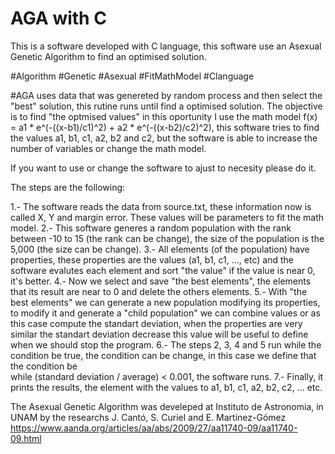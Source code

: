 # AGA with C
This is a software developed with C language, this software use an Asexual Genetic Algorithm to find an optimised solution.

#Algorithm #Genetic #Asexual #FitMathModel #Clanguage

#AGA uses data that was genereted by random process and then select the "best" solution, this rutine runs until find a optimised solution.
The objective is to find "the optmised values" in this oportunity I use the math model f(x) = a1 * e^(-((x-b1)/c1)^2) + a2 * e^(-((x-b2)/c2)^2),
this software tries to find the values a1, b1, c1, a2, b2 and c2, but the software is able to increase the number of variables or change the math model.

If you want to use or change the software to ajust to necesity please do it.

The steps are the following:

1.- The software reads the data from source.txt, these information now is called X, Y and margin error. These values will be parameters to fit the math model.
2.- This software generes a random population with the rank between -10 to 15 (the rank can be change), the size of the population is the 5,000
(the size can be change).
3.- All elements (of the population) have properties, these properties are the values (a1, b1, c1, ..., etc) and the software evalutes each element and sort
"the value" if the value is near 0, it's better.
4.- Now we select and save "the best elements", the elements that its result are near to 0 and delete the others elements.
5.- With "the best elements" we can generate a new population modifying its properties, to modify it and generate a "child population" we can combine values or
as this case compute the standart deviation, when the properties are very similar the standart deviation decrease this value will be useful to define when we should
stop the program.
6.- The steps 2, 3, 4 and 5 run while the condition be true, the condition can be change, in this case we define that the condition be  
while (standard deviation / average) < 0.001, the software runs.
7.- Finally, it prints the results, the element with the values to a1, b1, c1, a2, b2, c2, ... etc.

The Asexual Genetic Algorithm was develeped at Instituto de Astronomia, in UNAM by the researchs J. Cantó, S. Curiel and E. Martínez-Gómez
https://www.aanda.org/articles/aa/abs/2009/27/aa11740-09/aa11740-09.html
